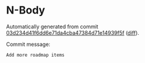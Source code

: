 # N-Body

Automatically generated from commit [03d234d41f6dd6e71da4cba47384d71e14939f5f](https://github.com/EFanZh/n-body/tree/03d234d41f6dd6e71da4cba47384d71e14939f5f)
([diff](https://github.com/EFanZh/n-body/commit/03d234d41f6dd6e71da4cba47384d71e14939f5f)).

Commit message:

```
Add more roadmap items
```
